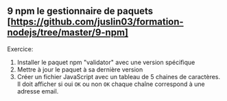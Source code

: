 ## 9 npm le gestionnaire de paquets [https://github.com/juslin03/formation-nodejs/tree/master/9-npm]

Exercice:

1) Installer le paquet npm "validator" avec une version spécifique
2) Mettre à jour le paquet à sa dernière version
3) Créer un fichier JavaScript avec un tableau de 5 chaines de caractères. Il doit afficher si oui `OK` ou non `OK` chaque chaîne correspond à une adresse email.
   
